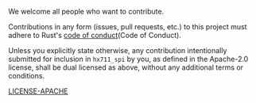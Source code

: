 We welcome all people who want to contribute. 

Contributions in any form (issues, pull requests, etc.) to this project
must adhere to Rust's [code of conduct](Code of Conduct).

Unless you explicitly state otherwise, any contribution intentionally submitted
for inclusion in `hx711_spi` by you, as defined in the Apache-2.0 license, shall be
dual licensed as above, without any additional terms or conditions.

[code of conduct]: https://www.rust-lang.org/policies/code-of-conduct
[LICENSE-APACHE](LICENSE-APACHE)
